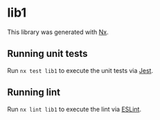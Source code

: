 # lib1

This library was generated with [Nx](https://nx.dev).

## Running unit tests

Run `nx test lib1` to execute the unit tests via [Jest](https://jestjs.io).

## Running lint

Run `nx lint lib1` to execute the lint via [ESLint](https://eslint.org/).
